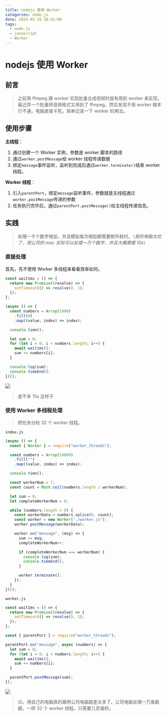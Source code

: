```yaml
---
title: nodejs 使用 Worker
categories: node.js
date: 2024-02-29 20:41:00
tags:
  - node.js
  - javascript
  - Worker
---
```


# nodejs 使用 Worker

## 前言

> 之前用 ffmpeg 跟 worker 实现批量合成视频时就有用到 worker 来实现，最近弄一个批量转音频格式又用到了 ffmpeg。然后发现不用 worker 根本行不通，电脑直接卡死。简单记录一下 worker 的用法。

## 使用步骤

**主线程**：

1. 通过创建一个 Worker 实例，参数是 worker 脚本的路径
2. 通过`worker.postMessage`给 worker 线程传递数据
3. 绑定`message`事件监听，监听到完成后通过`worker.terminate()`结束 worker 线程。

**Worker 线程**：

1. 引入`parentPort`，绑定`message`监听事件，参数就是主线程通过`worker.postMessage`传递的参数
2. 任务执行完毕后，通过`parentPort.postMessage()`给主线程传递信息。

## 实践

> 处理一千个数字相加，并且模拟每次相加都需要额外耗时。（_我的电脑太拉了，用公司的 mac 实际可以处理一万个数字，并且大概需要 10s_）

### 直接处理

首先，先不使用 Worker 多线程来看看效率如何。

```js
const wait1ms = () => {
  return new Promise((resolve) => {
    setTimeout(() => resolve(), 1);
  });
};

(async () => {
  const numbers = Array(1000)
    .fill(0)
    .map((value, index) => index);

  console.time();

  let sum = 0;
  for (let i = 0; i < numbers.length; i++) {
    await wait1ms();
    sum += numbers[i];
  }

  console.log(sum);
  console.timeEnd();
})();
```

![](https://www.clzczh.top/CLZ_img/images/202402292032340.png)

> 差不多 15s 这样子

### 使用 Worker 多线程处理

> 把任务分给 32 个 worker 线程。

`index.js`

```js
(async () => {
  const { Worker } = require("worker_threads");

  const numbers = Array(10000)
    .fill("")
    .map((value, index) => index);

  console.time();

  const workerNum = 7;
  const count = Math.ceil(numbers.length / workerNum);

  let sum = 0;
  let completeWorkerNum = 0;

  while (numbers.length > 0) {
    const workerData = numbers.splice(0, count);
    const worker = new Worker("./worker.js");
    worker.postMessage(workerData);

    worker.on("message", (msg) => {
      sum += msg;
      completeWorkerNum++;

      if (completeWorkerNum === workerNum) {
        console.log(sum);
        console.timeEnd();
      }

      worker.terminate();
    });
  }
})();
```

`worker.js`

```js
const wait1ms = () => {
  return new Promise((resolve) => {
    setTimeout(() => resolve(), 1);
  });
};

const { parentPort } = require("worker_threads");

parentPort.on("message", async (numbers) => {
  let sum = 0;
  for (let i = 0; i < numbers.length; i++) {
    await wait1ms();
    sum += numbers[i];
  }

  parentPort.postMessage(sum);
});
```

![](https://www.clzczh.top/CLZ_img/images/202402292038556.png)

> 😔。用自己的电脑真的跟用公司电脑跑差太多了。公司电脑处理一万条数据，一样 32 个 worker 线程，只需要几百毫秒。
